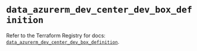 # `data_azurerm_dev_center_dev_box_definition`

Refer to the Terraform Registry for docs: [`data_azurerm_dev_center_dev_box_definition`](https://registry.terraform.io/providers/hashicorp/azurerm/4.37.0/docs/data-sources/dev_center_dev_box_definition).
